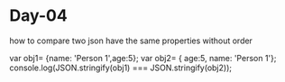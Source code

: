 # Day-04
how to compare two json have the same properties without order

var obj1= {name: 'Person 1',age:5}; var obj2= { age:5, name: 'Person 1'}; console.log(JSON.stringify(obj1) === JSON.stringify(obj2));

